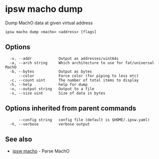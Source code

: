 # ipsw macho dump

Dump MachO data at given virtual address

```
ipsw macho dump <macho> <address> [flags]
```

## Options

```
  -v, --addr            Output as addresses/uint64s
  -a, --arch string     Which architecture to use for fat/universal MachO
  -b, --bytes           Output as bytes
      --color           Force color (for piping to less etc)
  -c, --count uint      The number of total items to display
  -h, --help            help for dump
  -o, --output string   Output to a file
  -s, --size uint       Size of data in bytes
```

## Options inherited from parent commands

```
      --config string   config file (default is $HOME/.ipsw.yaml)
  -V, --verbose         verbose output
```

## See also

* [ipsw macho](/cmd/ipsw_macho/)	 - Parse MachO

